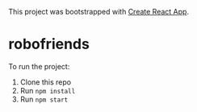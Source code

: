 This project was bootstrapped with [Create React App](https://github.com/facebook/create-react-app).
# robofriends
To run the project:

1. Clone this repo
2. Run `npm install`
3. Run `npm start`
